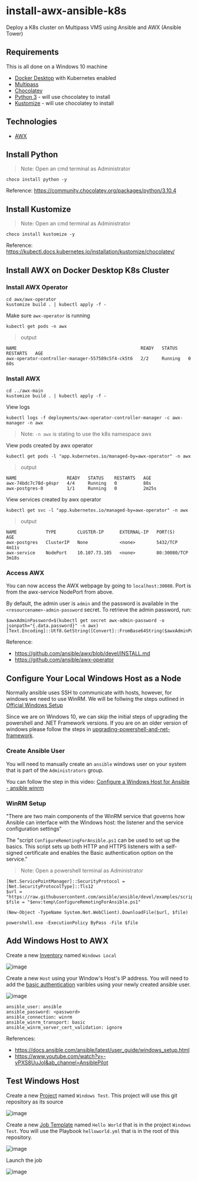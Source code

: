 # install-awx-ansible-k8s

Deploy a K8s cluster on Multipass VMS using Ansible and AWX (Ansible Tower)

## Requirements

This is all done on a Windows 10 machine

- [Docker Desktop](https://www.docker.com/products/docker-desktop) with Kubernetes enabled
- [Multipass](https://multipass.run/docs/installing-on-windows)
- [Chocolatey](https://chocolatey.org/install)
- [Python 3](https://www.python.org/downloads/windows/) - will use chocolatey to install
- [Kustomize](https://kubectl.docs.kubernetes.io/guides/introduction/kustomize/) - will use chocolatey to install

## Technologies

- [AWX](https://github.com/ansible/awx/)

## Install Python

>Note: Open an cmd terminal as Administrator

```
choco install python -y
```

Reference: https://community.chocolatey.org/packages/python/3.10.4

## Install Kustomize

>Note: Open an cmd terminal as Administrator

```
choco install kustomize -y 
```

Reference: https://kubectl.docs.kubernetes.io/installation/kustomize/chocolatey/

## Install AWX on Docker Desktop K8s Cluster

### Install AWX Operator

```
cd awx/awx-operator
kustomize build . | kubectl apply -f -
```

Make sure `awx-operator` is running
```
kubectl get pods -n awx
```
>output 
```
NAME                                               READY   STATUS    RESTARTS   AGE
awx-operator-controller-manager-557589c5f4-ck5t6   2/2     Running   0          60s
```

### Install AWX

```
cd ../awx-main
kustomize build . | kubectl apply -f -
```

View logs

```
kubectl logs -f deployments/awx-operator-controller-manager -c awx-manager -n awx
```
> Note: `-n awx` is stating to use the k8s namespace awx

View pods created by awx operator

```
kubectl get pods -l "app.kubernetes.io/managed-by=awx-operator" -n awx
```
> output
```
NAME                   READY   STATUS    RESTARTS   AGE
awx-74bdc7c78d-g4spr   4/4     Running   0          88s
awx-postgres-0         1/1     Running   0          2m25s
```

View services created by awx operator

```
kubectl get svc -l "app.kubernetes.io/managed-by=awx-operator" -n awx
```
> output
```
NAME           TYPE        CLUSTER-IP      EXTERNAL-IP   PORT(S)        AGE
awx-postgres   ClusterIP   None            <none>        5432/TCP       4m11s
awx-service    NodePort    10.107.73.105   <none>        80:30080/TCP   3m18s
```
### Access AWX

You can now access the AWX webpage by going to `localhost:30080`. Port is from the awx-service NodePort from above. 

By default, the admin user is `admin` and the password is available in the `<resourcename>-admin-password` secret. To retrieve the admin password, run:

```
$awxAdminPassword=$(kubectl get secret awx-admin-password -o jsonpath="{.data.password}" -n awx)
[Text.Encoding]::Utf8.GetString([Convert]::FromBase64String($awxAdminPassword))
```

Reference:
- https://github.com/ansible/awx/blob/devel/INSTALL.md
- https://github.com/ansible/awx-operator 

## Configure Your Local Windows Host as a Node

Normally ansible uses SSH to communicate with hosts, however, for windows we need to use WinRM. We will be follwing the steps outlined in [Official Windows Setup](https://docs.ansible.com/ansible/latest/user_guide/windows_setup.html)

Since we are on Windows 10, we can skip the initial steps of upgrading the powershell and .NET Framework versions. If you are on an older version of windows please follow the steps in [upgrading-powershell-and-net-framework](https://docs.ansible.com/ansible/latest/user_guide/windows_setup.html#upgrading-powershell-and-net-framework).

### Create Ansible User

You will need to manually create an `ansible` windows user on your system that is part of the `Administrators` group. 

You can follow the step in this video: [Configure a Windows Host for Ansible - ansible winrm](https://www.youtube.com/watch?v=-vPXS8UuJoI&ab_channel=AnsiblePilot)

### WinRM Setup

"There are two main components of the WinRM service that governs how Ansible can interface with the Windows host: the listener and the service configuration settings" 

The "script `ConfigureRemotingForAnsible.ps1` can be used to set up the basics. This script sets up both HTTP and HTTPS listeners with a self-signed certificate and enables the Basic authentication option on the service."

>Note: Open a powershell terminal as Administrator

```
[Net.ServicePointManager]::SecurityProtocol = [Net.SecurityProtocolType]::Tls12
$url = "https://raw.githubusercontent.com/ansible/ansible/devel/examples/scripts/ConfigureRemotingForAnsible.ps1"
$file = "$env:temp\ConfigureRemotingForAnsible.ps1"

(New-Object -TypeName System.Net.WebClient).DownloadFile($url, $file)

powershell.exe -ExecutionPolicy ByPass -File $file
```

## Add Windows Host to AWX

Create a new [Inventory](https://docs.ansible.com/ansible-tower/latest/html/quickstart/create_inventory.html) named `Windows Local`

![image](https://user-images.githubusercontent.com/16169323/162064083-0a524e50-1699-4584-97b0-2bdea94c7cac.png)

Create a new `Host` using your Window's Host's IP address. You will need to add the [basic authentication](https://docs.ansible.com/ansible/latest/user_guide/windows_winrm.html#basic) varibles using your newly created ansible user.

![image](https://user-images.githubusercontent.com/16169323/162068763-404a51c3-1da5-4fed-88b4-50e92e9b5d7b.png)

```
ansible_user: ansible
ansible_password: <password>
ansible_connection: winrm
ansible_winrm_transport: basic
ansible_winrm_server_cert_validation: ignore
```

References:
- https://docs.ansible.com/ansible/latest/user_guide/windows_setup.html 
- https://www.youtube.com/watch?v=-vPXS8UuJoI&ab_channel=AnsiblePilot

## Test Windows Host

Create a new [Project](https://docs.ansible.com/ansible-tower/latest/html/quickstart/create_project.html) named `Windows Test`. This project will use this git repository as its source

![image](https://user-images.githubusercontent.com/16169323/162069179-a40eb978-8e68-4bc1-b610-675a7868cdcb.png)

Create a new [Job Template](https://docs.ansible.com/ansible-tower/latest/html/quickstart/create_job.html) named `Hello World` that is in the project `Windows Test`. You will use the Playbook `helloworld.yml` that is in the root of this repository. 

![image](https://user-images.githubusercontent.com/16169323/162069250-243d323b-0141-4186-a14f-cd21cf3d415b.png)

Launch the job

![image](https://user-images.githubusercontent.com/16169323/162069552-a6d32138-9d14-476c-a627-05633bf6ddd9.png)




